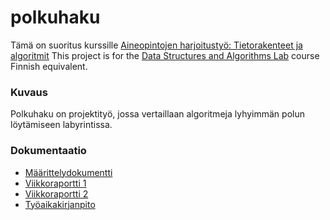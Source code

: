 # polkuhaku
Tämä on suoritus kurssille [Aineopintojen harjoitustyö: Tietorakenteet ja algoritmit](https://studies.helsinki.fi/opintotarjonta/cu/hy-CU-118025627-2021-08-01/TKT20010/Aineopintojen_harjoitusty%C3%B6_Tietorakenteet_ja_algoritmit)
This project is for the [Data Structures and Algorithms Lab](https://studies.helsinki.fi/opintotarjonta/cu/hy-CU-128551082-2021-08-01/BSCS2012/Datastructures_and_Algorithms_Lab) course Finnish equivalent.

### Kuvaus
Polkuhaku on projektityö, jossa vertaillaan algoritmeja lyhyimmän polun löytämiseen labyrintissa.

### Dokumentaatio
- [Määrittelydokumentti](https://github.com/heliparv/polkuhaku/blob/main/Dokumentaatio/M%C3%A4%C3%A4rittelydokumentti.md)
- [Viikkoraportti 1](https://github.com/heliparv/polkuhaku/blob/main/Dokumentaatio/Viikkoraportti%201.md)
- [Viikkoraportti 2](https://github.com/heliparv/polkuhaku/blob/main/Dokumentaatio/viikkoraportti2.md)
- [Työaikakirjanpito](https://github.com/heliparv/polkuhaku/blob/main/Dokumentaatio/ty%C3%B6aikakirjanpito.md)
